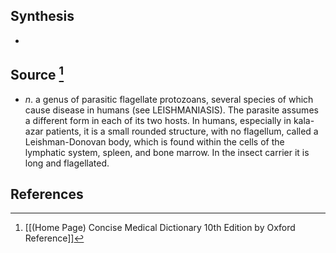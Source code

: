 ## Synthesis
- 
## Source [^1]
- $n$. a genus of parasitic flagellate protozoans, several species of which cause disease in humans (see LEISHMANIASIS). The parasite assumes a different form in each of its two hosts. In humans, especially in kala-azar patients, it is a small rounded structure, with no flagellum, called a Leishman-Donovan body, which is found within the cells of the lymphatic system, spleen, and bone marrow. In the insect carrier it is long and flagellated.
## References

[^1]: [[(Home Page) Concise Medical Dictionary 10th Edition by Oxford Reference]]